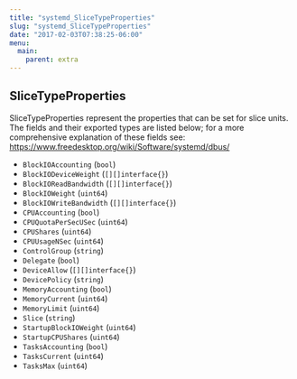 ```yaml
---
title: "systemd_SliceTypeProperties"
slug: "systemd_SliceTypeProperties"
date: "2017-02-03T07:38:25-06:00"
menu:
  main:
    parent: extra
---
```

## SliceTypeProperties

SliceTypeProperties represent the properties that can be set for slice
units. The fields and their exported types are listed below; for a more
comprehensive explanation of these fields see:
https://www.freedesktop.org/wiki/Software/systemd/dbus/


- `BlockIOAccounting` (`bool`)
- `BlockIODeviceWeight` (`[][]interface{}`)
- `BlockIOReadBandwidth` (`[][]interface{}`)
- `BlockIOWeight` (`uint64`)
- `BlockIOWriteBandwidth` (`[][]interface{}`)
- `CPUAccounting` (`bool`)
- `CPUQuotaPerSecUSec` (`uint64`)
- `CPUShares` (`uint64`)
- `CPUUsageNSec` (`uint64`)
- `ControlGroup` (`string`)
- `Delegate` (`bool`)
- `DeviceAllow` (`[][]interface{}`)
- `DevicePolicy` (`string`)
- `MemoryAccounting` (`bool`)
- `MemoryCurrent` (`uint64`)
- `MemoryLimit` (`uint64`)
- `Slice` (`string`)
- `StartupBlockIOWeight` (`uint64`)
- `StartupCPUShares` (`uint64`)
- `TasksAccounting` (`bool`)
- `TasksCurrent` (`uint64`)
- `TasksMax` (`uint64`)
